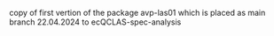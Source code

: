 copy of first vertion of the package avp-las01 
which is placed as main branch 22.04.2024 to ecQCLAS-spec-analysis

